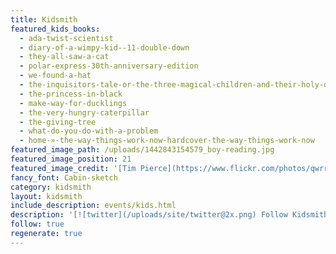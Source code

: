 ```yaml
---
title: Kidsmith
featured_kids_books:
  - ada-twist-scientist
  - diary-of-a-wimpy-kid--11-double-down
  - they-all-saw-a-cat
  - polar-express-30th-anniversary-edition
  - we-found-a-hat
  - the-inquisitors-tale-or-the-three-magical-children-and-their-holy-dog
  - the-princess-in-black
  - make-way-for-ducklings
  - the-very-hungry-caterpillar
  - the-giving-tree
  - what-do-you-do-with-a-problem
  - home-»-the-way-things-work-now-hardcover-the-way-things-work-now
featured_image_path: /uploads/1442843154579_boy-reading.jpg
featured_image_position: 21
featured_image_credit: '[Tim Pierce](https://www.flickr.com/photos/qwrrty/)'
fancy_font: Cabin-sketch
category: kidsmith
layout: kidsmith
include_description: events/kids.html
description: '[![twitter](/uploads/site/twitter@2x.png) Follow Kidsmith on Twitter](https://twitter.com/kidsmithbooks)'
follow: true
regenerate: true
---
```



